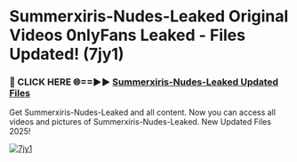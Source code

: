 # Summerxiris-Nudes-Leaked Original Videos 0nlyFans Leaked - Files Updated! (7jy1)

<h3>🔴 CLICK HERE 🌐==►► <a href="https://tinyurl.com/yrmya6cz" rel="nofollow">Summerxiris-Nudes-Leaked Updated Files</a></h3>

Get Summerxiris-Nudes-Leaked and all content. Now you can access all videos and pictures of Summerxiris-Nudes-Leaked. New Updated Files 2025!

[![7jy1](https://i.imgur.com/FMdXYCs.gif)](https://tinyurl.com/yrmya6cz)
